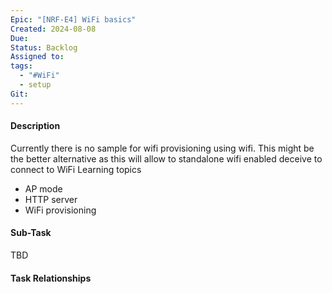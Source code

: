 ```yaml
---
Epic: "[NRF-E4] WiFi basics"
Created: 2024-08-08
Due: 
Status: Backlog
Assigned to: 
tags:
  - "#WiFi"
  - setup
Git:
---
```

#### Description
Currently there is no sample for wifi provisioning using wifi. This might be the better alternative as this will allow to standalone wifi enabled deceive to connect to WiFi
Learning topics
- AP mode
- HTTP server
- WiFi provisioning
#### Sub-Task
TBD

#### Task Relationships
